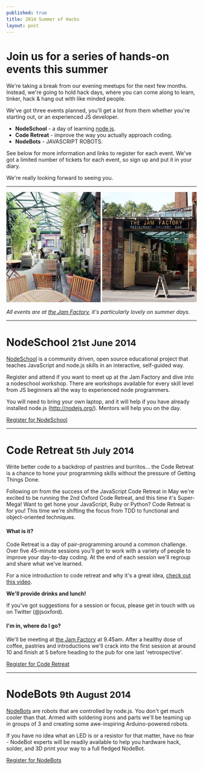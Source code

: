 ```yaml
---
published: true
title: 2014 Summer of Hacks
layout: post
---
```


# Join us for a series of hands-on events this summer

<p class="lead">We're taking a break from our evening meetups for the next few months.  Instead, we're going to hold hack days, where you can come along to learn, tinker, hack &amp; hang out with like minded people.</p>

We've got three events planned, you'll get a lot from them whether you're starting out, or an experienced JS developer.

* **NodeSchool** - a day of learning [node.js](http://nodejs.org/).
* **Code Retreat** - improve the way you actually approach coding.
* **NodeBots** - JAVASCRIPT ROBOTS.

See below for more information and links to register for each event.  We've got a limited number of tickets for each event, so sign up and put it in your diary.

We're really looking forward to seeing you.

---

![The Jam Factory](/img/jf.jpg)

_All events are at [the Jam Factory](https://www.google.co.uk/maps/preview?ie=UTF-8&fb=1&gl=uk&q=The+Jam+Factory&cid=2949126679461980301&ei=sFqTU7jTFM3TOe_SgagJ&ved=0CJIBEPwSMA0), it's particularly lovely on summer days._


---
# NodeSchool <small>21st June 2014</small>

<p class="lead"><a href="http://nodeschool.io/">NodeSchool</a> is a community driven, open source educational project that teaches JavaScript and node.js skills in an interactive, self-guided way.</p>

Register and attend if you want to meet up at the Jam Factory and dive into a nodeschool workshop. There are workshops available for every skill level from JS beginners all the way to experienced node programmers.

You will need to bring your own laptop, and it will help if you have already installed node.js (http://nodejs.org/). Mentors will help you on the day.

<!--div class="lanyrd-target-participants">
    <a href="http://lanyrd.com/2014/jsoxford-coderetreat/attendees/"
        class="lanyrd-participants" data-lanyrd-nocss="">
        RSVP on Lanyrd!
    </a>
</div-->

<p><a href="https://www.eventbrite.co.uk/e/sumer-of-hacks-nodeschool-tickets-11906222833" class="btn btn-large btn-primary">Register for NodeSchool</a></p>

---
# Code Retreat <small>5th July 2014</small>

<p class="lead">Write better code to a backdrop of pastries and burritos&hellip; the Code Retreat is a chance to hone your programming skills without the pressure of Getting Things Done.</p>

Following on from the success of the JavaScript Code Retreat in May we're excited to be running the 2nd Oxford Code Retreat, and this time it's Super-Mega! Want to get hone your JavaScript, Ruby or Python? Code Retreat is for you! This time we're shifting the focus from TDD to functional and object-oriented techniques.

#### What is it?
Code Retreat is a day of pair-programming around a common challenge. Over five 45-minute sessions you'll get to work with a variety of people to improve your day-to-day coding. At the end of each session we'll regroup and share what we've learned.

For a nice introduction to code retreat and why it's a great idea, [check out this video](http://player.vimeo.com/video/18955165?title=0&amp;byline=0&amp;portrait=0).

__We'll provide drinks and lunch!__

If you've got suggestions for a session or focus, please get in touch with us on Twitter (@jsoxford).

#### I'm in, where do I go?

We'll be meeting at [the Jam Factory](http://www.thejamfactoryoxford.com/) at 9.45am. After a healthy dose of coffee, pastries and introductions we'll crack into the first session at around 10 and finish at 5 before heading to the pub for one last 'retrospective'.

<!--div class="lanyrd-target-participants">
    <a href="http://lanyrd.com/2014/jsoxford-coderetreat/attendees/" class="lanyrd-participants" data-lanyrd-nocss="">
        RSVP on Lanyrd!
    </a>
</div-->

<p><a href="https://www.eventbrite.co.uk/e/sumer-of-hacks-code-retreat-tickets-11906533763" class="btn btn-large btn-primary">Register for Code Retreat</a></p>

---
# NodeBots <small>9th August 2014</small>

<p class="lead"><a href="http://nodebots.io/">NodeBots</a> are robots that are controlled by node.js. You don't get much cooler than that. Armed with soldering irons and parts we'll be teaming up in groups of 3 and creating some awe-inspiring Arduino-powered robots.</p>

If you have no idea what an LED is or a resistor for that matter, have no fear - NodeBot experts will be readily available to help you hardware hack, solder, and 3D print your way to a full fledged NodeBot.

<!--div class="lanyrd-target-participants">
    <a href="http://lanyrd.com/2014/jsoxford-coderetreat/attendees/" class="lanyrd-participants" data-lanyrd-nocss="">
        RSVP on Lanyrd!
    </a>
</div-->

<p><a href="https://www.eventbrite.co.uk/e/sumer-of-hacks-nodebots-tickets-11906664153" class="btn btn-large btn-primary">Register for NodeBots</a></p>



<!-- Uncomment when we've got some sponsors!
### Thanks to our sponsors
<div class="row-fluid">
  <div class="span4">
    <a href="http://www.haybrook.co.uk/">
      <img src="/img/haybrook.png" />
    </a>
  </div>
  <div class="span4">
    <a href="http://2014.jsday.it/">
      <img src="/img/sponsor_jsday.png" />
    </a>
  </div>
  <div class="span4">
    <a href="http://www.jetbrains.com/webstorm/">
      <img src="/img/webstorm_logo.gif" />
    </a>
  </div>
</div>
-->
